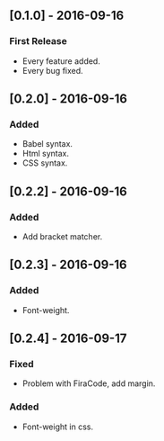 ## [0.1.0] - 2016-09-16
### First Release
- Every feature added.
- Every bug fixed.

## [0.2.0] - 2016-09-16
### Added
- Babel syntax.
- Html syntax.
- CSS syntax.

## [0.2.2] - 2016-09-16
### Added
- Add bracket matcher.

## [0.2.3] - 2016-09-16
### Added
- Font-weight.

## [0.2.4] - 2016-09-17
### Fixed
- Problem with FiraCode, add margin.
### Added
- Font-weight in css.
